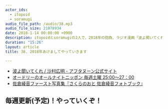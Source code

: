 ```yaml
---
actor_ids:
  - itopoid
  - soramugi
audio_file_path: /audio/38.mp3
audio_file_size: 21078934
date: 2018-1-14 00:00:00 +0900
description: itopoidとsoramugiの2人で、2018年の抱負、ラジオ漫画「波よ聞いてくれ」、ラジオの良い所、佐倉綾音さんについて話しました。
duration: "15:26"
layout: article
title: 38. 2018年あけましてやっていきます

---
```


- [波よ聞いてくれ / 沙村広明 - アフタヌーン公式サイト](http://afternoon.moae.jp/lineup/400)
- [オードリーのオールナイトニッポン 毎週土曜 25:00〜27：00](http://www.allnightnippon.com/kw/)
- [佐倉綾音ファースト写真集『さくらのおと 佐倉綾音フォトブック』](https://www.amazon.co.jp/%E4%BD%90%E5%80%89%E7%B6%BE%E9%9F%B3%E3%83%95%E3%82%A1%E3%83%BC%E3%82%B9%E3%83%88%E5%86%99%E7%9C%9F%E9%9B%86%E3%80%8E%E3%81%95%E3%81%8F%E3%82%89%E3%81%AE%E3%81%8A%E3%81%A8-%E4%BD%90%E5%80%89%E7%B6%BE%E9%9F%B3%E3%83%95%E3%82%A9%E3%83%88%E3%83%96%E3%83%83%E3%82%AF-%E3%80%8F-%E9%95%B7%E9%87%8E-%E5%8D%9A%E6%96%87/dp/4065111692)　

## 毎週更新(予定)！やっていくぞ！
